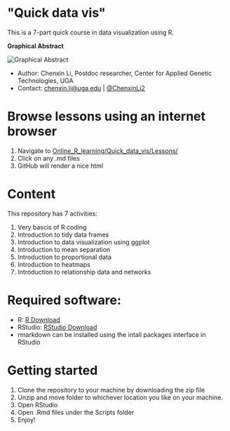 # "Quick data vis" 
This is a 7-part quick course in data visualization using R. 

**Graphical Abstract** 

![Graphical Abstract](https://github.com/cxli233/Online_R_learning/blob/master/Quick_data_vis/Graphical_abstract_2023_01_14.png)

* Author: Chenxin Li, Postdoc researcher, Center for Applied Genetic Technologies, UGA  
* Contact: chenxin.li@uga.edu | [@ChenxinLi2](https://twitter.com/ChenxinLi2)

# Browse lessons using an internet browser 
1. Navigate to [Online_R_learning/Quick_data_vis/Lessons/](https://github.com/cxli233/Online_R_learning/tree/master/Quick_data_vis/Lessons)
2. Click on any .md files
3. GitHub will render a nice html 

# Content
This repository has 7 activities: 
1. Very bascis of R coding
2. Introduction to tidy data frames
3. Introduction to data visualization using ggplot 
4. Introduction to mean separation 
5. Introduction to proportional data 
6. Introduction to heatmaps
7. Introduction to relationship data and networks 

# Required software:

* R: [R Download](https://cran.r-project.org/bin/)
* RStudio: [RStudio Download](https://www.rstudio.com/products/rstudio/download/)
* rmarkdown can be installed using the intall packages interface in RStudio

# Getting started
1. Clone the repository to your machine by downloading the zip file
2. Unzip and move folder to whichever location you like on your machine.
3. Open RStudio  
4. Open .Rmd files under the Scripts folder 
5. Enjoy! 

